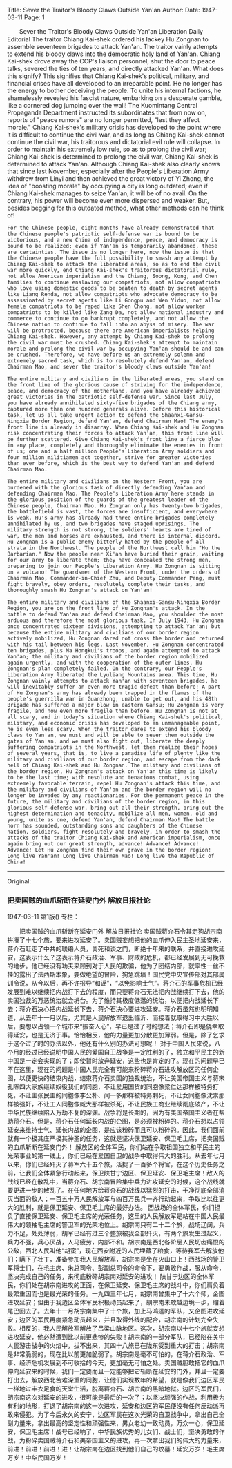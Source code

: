 Title: Sever the Traitor's Bloody Claws Outside Yan'an
Author:
Date: 1947-03-11
Page: 1

　　Sever the Traitor's Bloody Claws Outside Yan'an
    Liberation Daily Editorial
    The traitor Chiang Kai-shek ordered his lackey Hu Zongnan to assemble seventeen brigades to attack Yan'an. The traitor vainly attempts to extend his bloody claws into the democratic holy land of Yan'an. Chiang Kai-shek drove away the CCP's liaison personnel, shut the door to peace talks, severed the ties of ten years, and directly attacked Yan'an. What does this signify? This signifies that Chiang Kai-shek's political, military, and financial crises have all developed to an irreparable point. He no longer has the energy to bother deceiving the people. To unite his internal factions, he shamelessly revealed his fascist nature, embarking on a desperate gamble, like a cornered dog jumping over the wall! The Kuomintang Central Propaganda Department instructed its subordinates that from now on, reports of "peace rumors" are no longer permitted, "lest they affect morale." Chiang Kai-shek's military crisis has developed to the point where it is difficult to continue the civil war, and as long as Chiang Kai-shek cannot continue the civil war, his traitorous and dictatorial evil rule will collapse. In order to maintain his extremely low rule, so as to prolong the civil war; Chiang Kai-shek is determined to prolong the civil war, Chiang Kai-shek is determined to attack Yan'an. Although Chiang Kai-shek also clearly knows that since last November, especially after the People's Liberation Army withdrew from Linyi and then achieved the great victory of Yi Zhong, the idea of "boosting morale" by occupying a city is long outdated; even if Chiang Kai-shek manages to seize Yan'an, it will be of no avail. On the contrary, his power will become even more dispersed and weaker. But, besides begging for this outdated method, what other methods can he think of!

    For the Chinese people, eight months have already demonstrated that the Chinese people's patriotic self-defense war is bound to be victorious, and a new China of independence, peace, and democracy is bound to be realized; even if Yan'an is temporarily abandoned, these are certainties. The issue is no longer here, now the issue is that the Chinese people have the full possibility to smash any attempt by Chiang Kai-shek to attack the liberated areas, so as to end the civil war more quickly, end Chiang Kai-shek's traitorous dictatorial rule, not allow American imperialism and the Chiang, Soong, Kong, and Chen families to continue enslaving our compatriots, not allow compatriots who love using domestic goods to be beaten to death by secret agents like Liang Renda, not allow compatriots who advocate democracy to be assassinated by secret agents like Li Gongpu and Wen Yiduo, not allow female compatriots to be raped like Shen Chong, not allow worker compatriots to be killed like Zang Da, not allow national industry and commerce to continue to go bankrupt completely, and not allow the Chinese nation to continue to fall into an abyss of misery. The war will be protracted, because there are American imperialists helping Chiang Kai-shek. However, any attempt by Chiang Kai-shek to prolong the civil war must be crushed. Chiang Kai-shek's attempt to maintain morale and prolong the civil war by occupying Yan'an should be and can be crushed. Therefore, we have before us an extremely solemn and extremely sacred task, which is to resolutely defend Yan'an, defend Chairman Mao, and sever the traitor's bloody claws outside Yan'an!

    The entire military and civilians in the liberated areas, you stand on the front line of the glorious cause of striving for the independence, peace, and democracy of the motherland, and you have already achieved great victories in the patriotic self-defense war. Since last July, you have already annihilated sixty-five brigades of the Chiang army, captured more than one hundred generals alive. Before this historical task, let us all take urgent action to defend the Shaanxi-Gansu-Ningxia Border Region, defend Yan'an, defend Chairman Mao! The enemy's front line is already in disarray. When Chiang Kai-shek and Hu Zongnan risk concentrating their forces to attack Yan'an, this front line will be further scattered. Give Chiang Kai-shek's front line a fierce blow in any place, completely and thoroughly eliminate the enemies in front of us; one and a half million People's Liberation Army soldiers and four million militiamen act together, strive for greater victories than ever before, which is the best way to defend Yan'an and defend Chairman Mao.

    The entire military and civilians on the Western Front, you are burdened with the glorious task of directly defending Yan'an and defending Chairman Mao. The People's Liberation Army here stands in the glorious position of the guards of the greatest leader of the Chinese people, Chairman Mao. Hu Zongnan only has twenty-two brigades, the battlefield is vast, the forces are insufficient, and everywhere is weak. Hu's army has already had three entire brigades completely annihilated by us, and two brigades have staged uprisings. The military strength is not strong, the soldiers' hearts are tired of war, the men and horses are exhausted, and there is internal discord. Hu Zongnan is a public enemy bitterly hated by the people of all strata in the Northwest. The people of the Northwest call him "Hu the Barbarian." Now the people near Xi'an have buried their grain, waiting for our army to liberate them; they have concealed the strong men, preparing to join our People's Liberation Army. Hu Zongnan is sitting on a volcano! The guardsmen of the Western Front, under the orders of Chairman Mao, Commander-in-Chief Zhu, and Deputy Commander Peng, must fight bravely, obey orders, resolutely complete their tasks, and thoroughly smash Hu Zongnan's attack on Yan'an!

    The entire military and civilians of the Shaanxi-Gansu-Ningxia Border Region, you are on the front line of Hu Zongnan's attack. In the battle to defend Yan'an and defend Chairman Mao, you shoulder the most arduous and therefore the most glorious task. In July 1943, Hu Zongnan once concentrated sixteen divisions, attempting to attack Yan'an; but because the entire military and civilians of our border region actively mobilized, Hu Zongnan dared not cross the border and returned with his tail between his legs. Last November, Hu Zongnan concentrated ten brigades, plus Ma Hongkui's troops, and again attempted to attack Yan'an; the military and civilians of the border region mobilized again urgently, and with the cooperation of the outer lines, Hu Zongnan's plan completely failed. On the contrary, our People's Liberation Army liberated the Lyuliang Mountains area. This time, Hu Zongnan vainly attempts to attack Yan'an with seventeen brigades, he will inevitably suffer an even more tragic defeat than before! A part of Hu Zongnan's army has already been trapped in the flames of the people's guerrilla war in Guanzhong, unable to get out, and his 48th Brigade has suffered a major blow in eastern Gansu; Hu Zongnan is very fragile, and now even more fragile than before. Hu Zongnan is not at all scary, and in today's situation where Chiang Kai-shek's political, military, and economic crisis has developed to an unmanageable point, he is even less scary. When the traitor dares to extend his bloody claws to Yan'an, we must and will be able to sever them outside the gates of Yan'an, and we must also fight out, liberate the deeply suffering compatriots in the Northwest, let them realize their hopes of several years, that is, to live a paradise life of plenty like the military and civilians of our border region, and escape from the dark hell of Chiang Kai-shek and Hu Zongnan. The military and civilians of the border region, Hu Zongnan's attack on Yan'an this time is likely to be the last time; with resolute and tenacious combat, using extremely favorable terrain, repel Hu Zongnan's attack this time, and the military and civilians of Yan'an and the border region will no longer be invaded by any reactionaries. For the permanent peace in the future, the military and civilians of the border region, in this glorious self-defense war, bring out all their strength, bring out the highest determination and tenacity, mobilize all men, women, old and young, unite as one, defend Yan'an, defend Chairman Mao! The battle horn has sounded, outstanding sons and daughters of the Chinese nation, soldiers, fight resolutely and bravely, in order to smash the attacks of the traitor Chiang Kai-shek and American imperialism, once again bring out our great strength, advance! Advance! Advance! Advance! Let Hu Zongnan find their own grave in the border region! Long live Yan'an! Long live Chairman Mao! Long live the Republic of China!



<hr /> 

Original: 


### 把卖国贼的血爪斩断在延安门外  解放日报社论

1947-03-11
第1版()
专栏：

　　把卖国贼的血爪斩断在延安门外
    解放日报社论
    卖国贼蒋介石令其走狗胡宗南拚凑了十七个旅，要来进攻延安了。卖国贼妄想把他的血爪伸入民主圣地延安来，蒋介石赶走了中共的联络人员，关死和谈之门，断绝十年来的联系，并直接进攻延安，这表示什么？这表示蒋介石政治、军事、财政的危机，都已经发展到无可挽救的地步。他已经没有功夫来顾到对于人民的欺骗，他为了团结内部，就率性一丝不挂的露出了法西斯本象，要做绝望的冒险，狗急跳墙！国民党中央宣传部对其部属训令说，从今以后，再不许报导“和谣”，“以免影响士气”。蒋介石的军事危机已经发展到难以继续把内战打下去的程度，而只要蒋介石无法把内战继续打下去，他的卖国独裁的万恶统治就会坍台。为了维持其极度低落的统治，以便把内战延长下去；蒋介石决心把内战延长下去，蒋介石决心要进攻延安。蒋介石虽然也明明知道，从去年十一月以后，尤其是人民解放军退出临沂、而接着就取得习中大胜以后，要想以占领一个城市来“振奋人心”，早已是过了时的想法；蒋介石即是侥幸取得延安，也是无济于事。恰恰相反，他的力量更加分散更加薄弱。但是，除了乞求于这个过了时的办法以外，他还有什么别的办法可想呢！
    对于中国人民来说，八个月的经过已经说明中国人民的爱国自卫战争是一定胜利的了，独立和平民主的新中国是一定会实现的了；即使暂时放弃延安，这些也是肯定的了。现在的问题早已不在这里，现在的问题是中国人民完全有可能来粉碎蒋介石进攻解放区的任何企图，以便更快的结束内战，结束蒋介石卖国的独裁统治，不让美国帝国主义与蒋宋孔陈四大家族继续奴役我们的同胞，不让爱用国货的同胞像梁仁达那样被特务打死，不让主张民主的同胞像李公朴、闻一多那样被特务刺死，不让女同胞像沈崇那样被强奸，不让工人同胞像臧大那样被杀死，不让民族工商业继续彻底破产，不让中华民族继续陷入万劫不复的深渊。战争将是长期的，因为有美国帝国主义者在帮助蒋介石。但是，蒋介石任何延长内战的企图，是必须被粉碎的。蒋介石想以占领延安来维持士气、延长内战的企图，是应该粉碎而且可以粉碎的。因此，我们面前就有一个极其庄严极其神圣的任务，这就是坚决保卫延安、保卫毛主席，把卖国贼的血爪斩断在延安门外！
    解放区的全体军民，你们站在争取祖国独立和平民主的光荣事业的第一线上，你们已经在爱国自卫的战争中取得伟大的胜利。从去年七月以来，你们已经歼灭了蒋军六十五个旅，活捉了一百多个将官，在这个历史任务之前，让我们全体紧急行动起来，保卫陕甘宁边区、保卫延安、保卫毛主席！敌人的战线已经在散乱中，当蒋介石、胡宗南冒险集中兵力进攻延安的时候，这个战线就要更进一步的散乱了。在任何地方给蒋介石的战线以猛烈的打击，干净彻底全部消灭当面的敌人；一百五十万人民解放军与四百万民兵一齐行动起来，争取比以往更大的胜利，就是保卫延安、保卫毛主席的最好办法。
    西战场的全体军民，你们担负了直接保卫延安、保卫毛主席的光荣任务，这里的人民解放军是站在中国人民最伟大的领袖毛主席的警卫军的光荣地位上。胡宗南只有二十二个旅，战场辽阔，兵力不足，处处薄弱，胡军已经有过三个整旅被我全部歼灭，有两个旅发生过起义，兵力不强，兵心厌战，人马疲劳，内部不和。胡宗南是西北各阶层人民切齿痛恨的公敌，西北人民叫他“胡蛮”，现在西安附近的人民埋藏了粮食，等待我军去解放他们；瞒下了壮丁，准备参加我人民解放军，胡宗南是坐在火山口上！西战场的警卫军将士们，在毛主席、朱总司令、彭副总司令的命令下，要勇敢作战，服从命令，坚决完成自己的任务，来彻底粉碎胡宗南对延安的进攻！
    陕甘宁边区的全体军民，你们处在胡宗南进攻的正面，在保卫延安、保卫毛主席的战斗中，你们肩负着最繁重因而也是最光荣的任务。一九四三年七月，胡宗南曾集中了十六个师，企图进攻延安；但由于我边区全体军民积极动员起来了，胡宗南未敢越边境一步，缩着尾巴回去了。去年十一月胡宗南集中了十个旅，加上马鸿逵的军队，又企图进攻延安；边区的军民再度紧急动员起来，并且取得外线的配合，胡宗南的计划完全失败。相反的，我人民解放军解放了吕梁山脉地区。这次，胡宗南以十七个旅就妄想进攻延安，他必然遭到比以前更悲惨的失败！胡宗南的一部分军队，已经陷在关中人民游击战争的火焰中，拔不出来，其四十八旅已在陇东受到重大的打击；胡宗南是非常脆弱的，现在比以前更加脆弱了。胡宗南是毫不可怕的，在蒋介石政治、军事、经济危机发展到不可收拾的今天，更加毫无可怕之处。卖国贼胆敢把它的血爪伸向延安来的时候，我们一定要而且一定能够把它斩断在延安的门外，并且一定要打出去，解放西北苦难深重的同胞，让他们实现数年的希望，就是像我们边区军民一样地过丰衣足食的天堂生活，脱离蒋介石、胡宗南的黑暗地狱。边区的军民们，胡宗南这次对延安的进攻，很可能是最后的一次了；以坚决顽强的作战，利用极为有利的地形，打退了胡宗南的这一次进攻，延安和边区的军民便没有任何反动派再敢来侵犯。为了今后永久的安宁，边区军民在这次光荣的自卫战争中，拿出自己全副力量来，拿出最高的坚定性和顽强性来，男女老幼一致动员，万众一心，保卫延安，保卫毛主席！战号已经响了，中华民族优秀的儿女们、战士们，坚决勇敢的作战，为粉碎卖国贼蒋介石和美帝国主义的进攻，再一次拿出我们的伟大的力量来，前进！前进！前进！进！让胡宗南在边区找到他们自己的坟墓！延安万岁！毛主席万岁！中华民国万岁！
